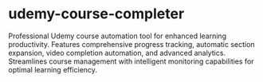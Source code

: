 # udemy-course-completer
Professional Udemy course automation tool for enhanced learning productivity. Features comprehensive progress tracking, automatic section expansion, video completion automation, and advanced analytics. Streamlines course management with intelligent monitoring capabilities for optimal learning efficiency.
